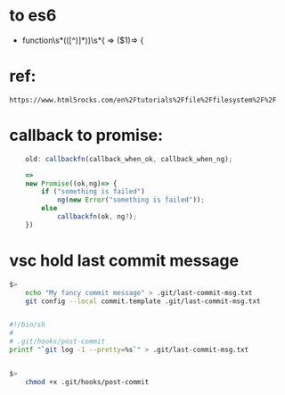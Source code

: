 # to es6

- function\s*\(([^)]*)\)\s\*\{ => (\$1)=> {

# ref:

    https://www.html5rocks.com/en%2Ftutorials%2Ffile%2Ffilesystem%2F%2F

# callback to promise:

```js
    old: callbackfn(callback_when_ok, callback_when_ng);

    =>
    new Promise((ok,ng)=> {
        if ("something is failed")
            ng(new Error("something is failed"));
        else
            callbackfn(ok, ng?);
    })
```

# vsc hold last commit message

```bash
$>
    echo "My fancy commit message" > .git/last-commit-msg.txt
    git config --local commit.template .git/last-commit-msg.txt


#!/bin/sh
#
# .git/hooks/post-commit
printf "`git log -1 --pretty=%s`" > .git/last-commit-msg.txt


$>
    chmod +x .git/hooks/post-commit
```
